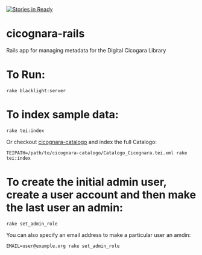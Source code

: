 [![Stories in Ready](https://badge.waffle.io/pulibrary/cicognara-rails.png?label=ready&title=Ready)](https://waffle.io/pulibrary/cicognara-rails)

# cicognara-rails
Rails app for managing metadata for the Digital Cicogara Library

# To Run:
```
rake blacklight:server
```

# To index sample data:
```
rake tei:index
```

Or checkout [cicognara-catalogo](https://github.com/pulibrary/cicognara-catalogo) and index the full
 Catalogo:
```
TEIPATH=/path/to/cicognara-catalogo/Catalogo_Cicognara.tei.xml rake tei:index
```

# To create the initial admin user, create a user account and then make the last user an admin:
```
rake set_admin_role
```

You can also specify an email address to make a particular user an amdin:
```
EMAIL=user@example.org rake set_admin_role
```
